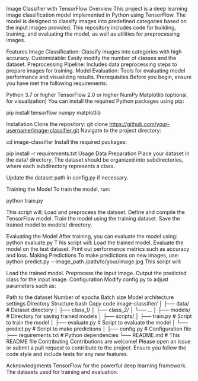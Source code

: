 Image Classifier with TensorFlow
Overview
This project is a deep learning image classification model implemented in Python using TensorFlow. The model is designed to classify images into predefined categories based on the input images provided. This repository includes code for building, training, and evaluating the model, as well as utilities for preprocessing images.

Features
Image Classification: Classify images into categories with high accuracy.
Customizable: Easily modify the number of classes and the dataset.
Preprocessing Pipeline: Includes data preprocessing steps to prepare images for training.
Model Evaluation: Tools for evaluating model performance and visualizing results.
Prerequisites
Before you begin, ensure you have met the following requirements:

Python 3.7 or higher
TensorFlow 2.0 or higher
NumPy
Matplotlib (optional, for visualization)
You can install the required Python packages using pip:


pip install tensorflow numpy matplotlib

Installation
Clone the repository:
git clone https://github.com/your-username/image-classifier.git
Navigate to the project directory:


cd image-classifier
Install the required packages:


pip install -r requirements.txt
Usage
Data Preparation
Place your dataset in the data/ directory. The dataset should be organized into subdirectories, where each subdirectory represents a class.

Update the dataset path in config.py if necessary.

Training the Model
To train the model, run:


python train.py

This script will:
Load and preprocess the dataset.
Define and compile the TensorFlow model.
Train the model using the training dataset.
Save the trained model to models/ directory.


Evaluating the Model
After training, you can evaluate the model using:
python evaluate.py
T
his script will:
Load the trained model.
Evaluate the model on the test dataset.
Print out performance metrics such as accuracy and loss.
Making Predictions
To make predictions on new images, use:
python predict.py --image_path /path/to/your/image.jpg
This script will:

Load the trained model.
Preprocess the input image.
Output the predicted class for the input image.
Configuration
Modify config.py to adjust parameters such as:

Path to the dataset
Number of epochs
Batch size
Model architecture settings
Directory Structure
bash
Copy code
image-classifier/
│
├── data/                # Dataset directory
│   ├── class_1/
│   ├── class_2/
│   └── ...
│
├── models/              # Directory for saving trained models
│
├── scripts/
│   ├── train.py         # Script to train the model
│   ├── evaluate.py      # Script to evaluate the model
│   └── predict.py       # Script to make predictions
│
├── config.py            # Configuration file
├── requirements.txt     # Python dependencies
└── README.md            # This README file
Contributing
Contributions are welcome! Please open an issue or submit a pull request to contribute to the project. Ensure you follow the code style and include tests for any new features.


Acknowledgments
TensorFlow for the powerful deep learning framework.
The datasets used for training and evaluation.
